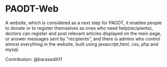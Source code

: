 # PAODT-Web

A website, which is considered as a next step for PAODT, it enables people to donate or to register themselves as ones who need
help(recipients), doctors can register and post relevant articles displayed on the main page, or answer messages sent by
"recipients", and there is admins who control almost everything in
the website, built using javascript,html, css, php and mysql.

Contribution:
@barasedih11
